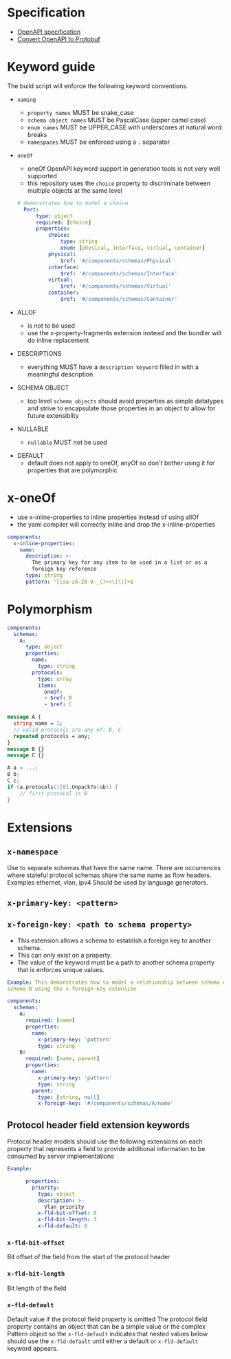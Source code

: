 # Specification
- [OpenAPI specification](
https://github.com/OAI/OpenAPI-Specification/blob/master/versions/3.0.3.md)
- [Convert OpenAPI to Protobuf](
https://github.com/googleapis/gnostic)

# Keyword guide
The build script will enforce the following keyword conventions.

- `naming`
  - `property names` MUST be snake_case
  - `schema object names` MUST be PascalCase (upper camel case)
  - `enum names` MUST be UPPER_CASE with underscores at natural word breaks
  - `namespaces` MUST be enforced using a `.` separator

- `oneOf`
  - oneOf OpenAPI keyword support in generation tools is not very well supported
  - this repository uses the `choice` property to discriminate between multiple 
  objects at the same level
  ```yaml
  # demonstrates how to model a choice
    Port:
        type: object
        required: [choice]
        properties:
            choice:
                type: string
                enum: [physical, interface, virtual, container]
            physical:
                $ref: '#/components/schemas/Physical'
            interface:
                $ref: '#/components/schemas/Interface'
            virtual:
                $ref: '#/components/schemas/Virtual'
            container:
                $ref: '#/components/schemas/Container'
  ```

- ALLOF
  - is not to be used
  - use the x-property-fragments extension instead and the bundler will do
  inline replacement

- DESCRIPTIONS
  - everything MUST have a `description keyword` filled in with a meaningful 
  description
- SCHEMA OBJECT
    - top level `schema objects` should avoid properties as simple datatypes and 
    strive to encapsulate those properties in an object to allow for future 
    extensiblity
- NULLABLE
  - `nullable` MUST not be used
<!-- - DISCRIMINATOR
  - `discriminator` MUST not be used
    - make each object have a common discriminator property
    - make the property an enum with one value and default that value
    - this indicates to the server the type without having to wait for tooling 
    to catch up (most tooling doesn't work well with it) -->
- DEFAULT
  - default does not apply to oneOf, anyOf so don't bother using it for 
  properties that are polymorphic

# x-oneOf
- use x-inline-properties to inline properties instead of using allOf
- the yaml compiler will correctly inline and drop the x-inline-properties
```yaml
components:
  x-inline-properties:
    name:
      description: >-
        The primary key for any item to be used in a list or as a
        foreign key reference
      type: string
      pattern: ^[\sa-zA-Z0-9-_()><\[\]]+$
```

# Polymorphism
```yaml
components:
  schemas:
    A:
      type: object
      properties:
        name:
          type: string
        protocols:
          type: array
          items:
            oneOf:
            - $ref: B
            - $ref: C
```
```protobuf
message A {
  string name = 1;
  // valid protocols are any of: B, C
  repeated protocols = any;
}
message B {}
message C {}
```
```go
A a = ...;
B b;
C c;
if (a.protocols()[0].UnpackTo(&b)) {
    // first protocol is B
}
```

# Extensions
## `x-namespace`
Use to separate schemas that have the same name.
There are occurrences where stateful protocol schemas share the same name as
flow headers. Examples ethernet, vlan, ipv4
Should be used by language generators.

## `x-primary-key: <pattern>`

## `x-foreign-key: <path to schema property>`
- This extension allows a schema to establish a foreign key to another schema.
- This can only exist on a property.  
- The value of the keyword must be a path to another schema property that is 
enforces unique values.

```yaml
Example: This demonstrates how to model a relationship between schema A and 
schema B using the x-foreign-key extension

components:
  schemas:
    A:
      required: [name]
      properties:
        name:
          x-primary-key: 'pattern'
          type: string
    B:
      required: [name, parent]
      properties:
        name:
          x-primary-key: 'pattern'
          type: string
        parent:
          type: [string, null]
          x-foreign-key: '#/components/schemas/A/name'
```

## Protocol header field extension keywords
Protocol header models should use the following extensions on each property that
 represents a field to provide additional information to be consumed by server 
 implementations
```yaml
Example:

      properties:
        priority:
          type: object
          description: >-
            Vlan priority
          x-fld-bit-offset: 0
          x-fld-bit-length: 3
          x-fld-default: 0

```
### `x-fld-bit-offset`
Bit offset of the field from the start of the protocol header
### `x-fld-bit-length`
Bit length of the field 
### `x-fld-default`
Default value if the protocol field property is omitted
The protocol field property contains an object that can be 
a simple value or the complex Pattern object so the `x-fld-default` indicates 
that nested values below should use the `x-fld-default` until either a default 
or `x-fld-default` keyword appears. 
